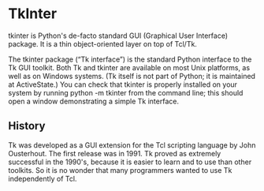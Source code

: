 # TkInter

tkinter is Python's de-facto standard GUI (Graphical User Interface) package. It is a thin object-oriented layer on top of 
Tcl/Tk.

The tkinter package (“Tk interface”) is the standard Python interface to the Tk GUI toolkit. Both Tk and tkinter are available
on most Unix platforms, as well as on Windows systems. (Tk itself is not part of Python; it is maintained at ActiveState.) You
can check that tkinter is properly installed on your system by running python -m tkinter from the command line; this should 
open a window demonstrating a simple Tk interface.

## History

Tk was developed as a GUI extension for the Tcl scripting language by John Ousterhout. The first release was in 1991. Tk 
proved as extremely successful in the 1990's, because it is easier to learn and to use than other toolkits. So it is no wonder 
that many programmers wanted to use Tk independently of Tcl. 
